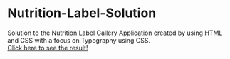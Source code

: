 # Nutrition-Label-Solution

Solution to the Nutrition Label Gallery Application created by using HTML and CSS with a focus on Typography using CSS.  
[Click here to see the result!](https://muntakahelali.github.io/Nutrition-Label-Solution/)

